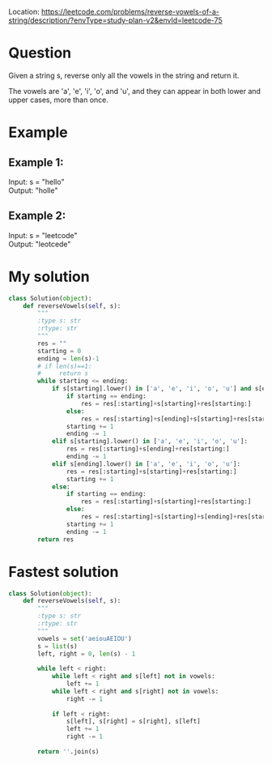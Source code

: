 Location: https://leetcode.com/problems/reverse-vowels-of-a-string/description/?envType=study-plan-v2&envId=leetcode-75

# Question
Given a string s, reverse only all the vowels in the string and return it.

The vowels are 'a', 'e', 'i', 'o', and 'u', and they can appear in both lower and upper cases, more than once.

# Example 

## Example 1:

Input: s = "hello"\
Output: "holle"
## Example 2:

Input: s = "leetcode"\
Output: "leotcede"

# My solution
```python
class Solution(object):
    def reverseVowels(self, s):
        """
        :type s: str
        :rtype: str
        """
        res = ""
        starting = 0
        ending = len(s)-1
        # if len(s)==1:
        #     return s
        while starting <= ending:
            if s[starting].lower() in ['a', 'e', 'i', 'o', 'u'] and s[ending].lower() in ['a', 'e', 'i', 'o', 'u']:
                if starting == ending:
                    res = res[:starting]+s[starting]+res[starting:]
                else:
                    res = res[:starting]+s[ending]+s[starting]+res[starting:]
                starting += 1
                ending -= 1
            elif s[starting].lower() in ['a', 'e', 'i', 'o', 'u']:
                res = res[:starting]+s[ending]+res[starting:]
                ending -= 1
            elif s[ending].lower() in ['a', 'e', 'i', 'o', 'u']:
                res = res[:starting]+s[starting]+res[starting:]
                starting += 1
            else:
                if starting == ending:
                    res = res[:starting]+s[starting]+res[starting:]
                else:
                    res = res[:starting]+s[starting]+s[ending]+res[starting:]
                starting += 1
                ending -= 1
        return res
```

# Fastest solution
```python
class Solution(object):
    def reverseVowels(self, s):
        """
        :type s: str
        :rtype: str
        """
        vowels = set('aeiouAEIOU')
        s = list(s)
        left, right = 0, len(s) - 1
        
        while left < right:
            while left < right and s[left] not in vowels:
                left += 1
            while left < right and s[right] not in vowels:
                right -= 1
                
            if left < right:
                s[left], s[right] = s[right], s[left]
                left += 1
                right -= 1
                
        return ''.join(s)
```
